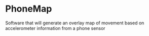 # PhoneMap
Software that will generate an overlay map of movement based on accelerometer information from a phone sensor
